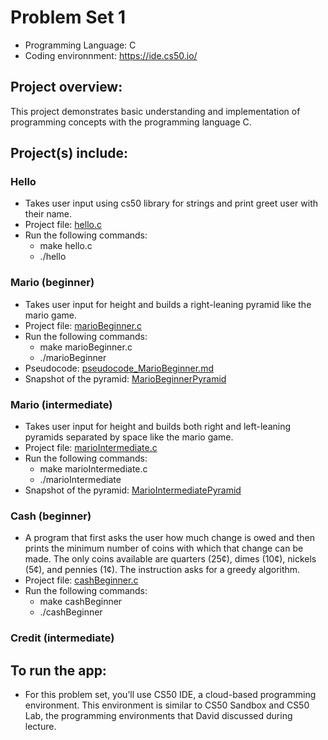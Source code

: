 # Problem Set 1
* Programming Language: C
* Coding environnment: https://ide.cs50.io/

## Project overview:
This project demonstrates basic understanding and implementation of programming concepts with the programming language C.

## Project(s) include:
### Hello
- Takes user input using cs50 library for strings and print greet user with their name.
- Project file: [hello.c](hello.c)
- Run the following commands:
  - make hello.c
  - ./hello
  
### Mario (beginner)
- Takes user input for height and builds a right-leaning pyramid like the mario game.
- Project file: [marioBeginner.c](marioBeginner.c)
- Run the following commands:
  - make marioBeginner.c
  - ./marioBeginner
 - Pseudocode: [pseudocode_MarioBeginner.md](https://github.com/anikaTabassumSardar/CS50_HarvardCourse/blob/master/Week%201%20-%20C/Snapshots%20%26%20Text%20Files/pseudocode_MarioBeginner.md)
 - Snapshot of the pyramid: [MarioBeginnerPyramid](https://github.com/anikaTabassumSardar/CS50_HarvardCourse/blob/master/Week%201%20-%20C/Snapshots%20%26%20Text%20Files/MarioBeginnerPyramid.JPG)
 
### Mario (intermediate)
- Takes user input for height and builds both right and left-leaning pyramids separated by space like the mario game.
- Project file: [marioIntermediate.c](marioIntermediate.c)
- Run the following commands:
  - make marioIntermediate.c
  - ./marioIntermediate
- Snapshot of the pyramid: [MarioIntermediatePyramid](https://github.com/anikaTabassumSardar/CS50_HarvardCourse/blob/master/Week%201%20-%20C/Snapshots%20%26%20Text%20Files/MarioIntermediatePyramid.JPG)

### Cash (beginner)
-  A program that first asks the user how much change is owed and then prints the minimum number of coins with which that change can be made. The only coins available are quarters (25¢), dimes (10¢), nickels (5¢), and pennies (1¢). The instruction asks for a greedy algorithm.
- Project file: [cashBeginner.c](cashBeginner.c)
- Run the following commands:
  - make cashBeginner
  - ./cashBeginner
  
### Credit (intermediate)

## To run the app:
* For this problem set, you’ll use CS50 IDE, a cloud-based programming environment. This environment is similar to CS50 Sandbox and CS50 Lab, the programming environments that David discussed during lecture.
